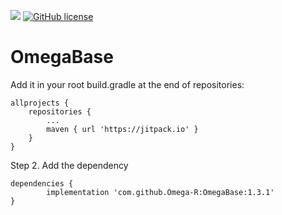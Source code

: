 [![](https://jitpack.io/v/Omega-R/OmegaBase.svg)](https://jitpack.io/#Omega-R/OmegaBase)
[![GitHub license](https://img.shields.io/github/license/mashape/apistatus.svg)](https://opensource.org/licenses/MIT)
# OmegaBase


Add it in your root build.gradle at the end of repositories:

	allprojects {
		repositories {
			...
			maven { url 'https://jitpack.io' }
		}
	}
Step 2. Add the dependency

	dependencies {
	        implementation 'com.github.Omega-R:OmegaBase:1.3.1'
	}
